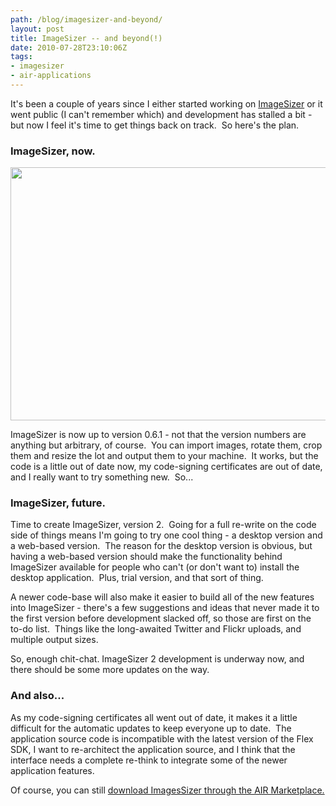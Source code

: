 ```yaml
---
path: /blog/imagesizer-and-beyond/
layout: post
title: ImageSizer -- and beyond(!)
date: 2010-07-28T23:10:06Z
tags:
- imagesizer
- air-applications
---
```


It's been a couple of years since I either started working on <a href="http://www.adobe.com/cfusion/marketplace/index.cfm?event=marketplace.offering&amp;offeringid=10740&amp;marketplaceid=1" target="_blank">ImageSizer</a> or it went public (I can't remember which) and development has stalled a bit - but now I feel it's time to get things back on track.  So here's the plan.
<h3>ImageSizer, now.</h3>
<span style="font-weight: normal; font-size: 13px;"><img class="alignnone size-full wp-image-1252" title="ImageSizer 0.6.1 screenshot" src="http://uploads.psyked.co.uk/2010/07/imagesizer-screenshot.jpg" alt="" width="520" height="405" /></span>

ImageSizer is now up to version 0.6.1 - not that the version numbers are anything but arbitrary, of course.  You can import images, rotate them, crop them and resize the lot and output them to your machine.  It works, but the code is a little out of date now, my code-signing certificates are out of date, and I really want to try something new.  So... 
<h3>ImageSizer, future.</h3>
Time to create ImageSizer, version 2.  Going for a full re-write on the code side of things means I'm going to try one cool thing - a desktop version and a web-based version.  The reason for the desktop version is obvious, but having a web-based version should make the functionality behind ImageSizer available for people who can't (or don't want to) install the desktop application.  Plus, trial version, and that sort of thing.

A newer code-base will also make it easier to build all of the new features into ImageSizer - there's a few suggestions and ideas that never made it to the first version before development slacked off, so those are first on the to-do list.  Things like the long-awaited Twitter and Flickr uploads, and multiple output sizes.

So, enough chit-chat. ImageSizer 2 development is underway now, and there should be some more updates on the way.
<h3>And also...</h3>
As my code-signing certificates all went out of date, it makes it a little difficult for the automatic updates to keep everyone up to date.  The application source code is incompatible with the latest version of the Flex SDK, I want to re-architect the application source, and I think that the interface needs a complete re-think to integrate some of the newer application features.

Of course, you can still <a href="http://www.adobe.com/cfusion/marketplace/index.cfm?event=marketplace.offering&amp;offeringid=10740&amp;marketplaceid=1" target="_blank">download ImagesSizer through the AIR Marketplace.</a>